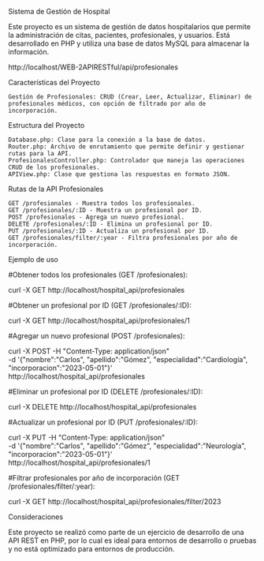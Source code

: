 
Sistema de Gestión de Hospital

Este proyecto es un sistema de gestión de datos hospitalarios que permite la administración de citas, pacientes, profesionales, y usuarios. Está desarrollado en PHP y utiliza una base de datos MySQL para almacenar la información.


http://localhost/WEB-2APIRESTful/api/profesionales


Características del Proyecto

    Gestión de Profesionales: CRUD (Crear, Leer, Actualizar, Eliminar) de profesionales médicos, con opción de filtrado por año de incorporación.

Estructura del Proyecto

    Database.php: Clase para la conexión a la base de datos.
    Router.php: Archivo de enrutamiento que permite definir y gestionar rutas para la API.
    ProfesionalesController.php: Controlador que maneja las operaciones CRUD de los profesionales.
    APIView.php: Clase que gestiona las respuestas en formato JSON.

Rutas de la API
Profesionales

    GET /profesionales - Muestra todos los profesionales.
    GET /profesionales/:ID - Muestra un profesional por ID.
    POST /profesionales - Agrega un nuevo profesional.
    DELETE /profesionales/:ID - Elimina un profesional por ID.
    PUT /profesionales/:ID - Actualiza un profesional por ID.
    GET /profesionales/filter/:year - Filtra profesionales por año de incorporación.

Ejemplo de uso

#Obtener todos los profesionales (GET /profesionales):

curl -X GET http://localhost/hospital_api/profesionales

#Obtener un profesional por ID (GET /profesionales/:ID):

curl -X GET http://localhost/hospital_api/profesionales/1

#Agregar un nuevo profesional (POST /profesionales):

curl -X POST -H "Content-Type: application/json" \
-d '{"nombre":"Carlos", "apellido":"Gómez", "especialidad":"Cardiología", "incorporacion":"2023-05-01"}' \
http://localhost/hospital_api/profesionales

#Eliminar un profesional por ID (DELETE /profesionales/:ID):

curl -X DELETE http://localhost/hospital_api/profesionales

#Actualizar un profesional por ID (PUT /profesionales/:ID):

curl -X PUT -H "Content-Type: application/json" \
-d '{"nombre":"Carlos", "apellido":"Gómez", "especialidad":"Neurología", "incorporacion":"2023-05-01"}' \
http://localhost/hospital_api/profesionales/1


#Filtrar profesionales por año de incorporación (GET /profesionales/filter/:year):

curl -X GET http://localhost/hospital_api/profesionales/filter/2023


Consideraciones

Este proyecto se realizó como parte de un ejercicio de desarrollo de una API REST en PHP, por lo cual es ideal para entornos de desarrollo o pruebas y no está optimizado para entornos de producción.